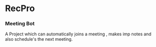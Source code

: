 # RecPro
### Meeting Bot
A Project which can automatically joins a meeting , makes imp notes and also schedule's the next meeting.

